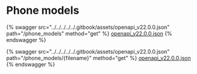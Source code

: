 # Phone models

{% swagger src="../../../../../.gitbook/assets/openapi_v22.0.0.json" path="/phone_models" method="get" %}
[openapi_v22.0.0.json](../../../../../.gitbook/assets/openapi_v22.0.0.json)
{% endswagger %}

{% swagger src="../../../../../.gitbook/assets/openapi_v22.0.0.json" path="/phone_models/{filename}" method="get" %}
[openapi_v22.0.0.json](../../../../../.gitbook/assets/openapi_v22.0.0.json)
{% endswagger %}
